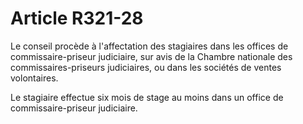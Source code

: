 # Article R321-28

Le conseil procède à l'affectation des stagiaires dans les offices de commissaire-priseur judiciaire, sur avis de la Chambre nationale des commissaires-priseurs judiciaires, ou dans les sociétés de ventes volontaires.

Le stagiaire effectue six mois de stage au moins dans un office de commissaire-priseur judiciaire.
